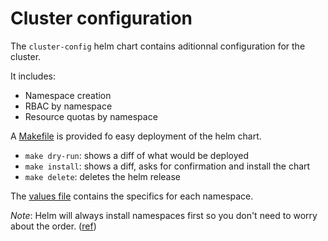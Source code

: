 # Cluster configuration

The `cluster-config` helm chart contains aditionnal configuration for the cluster.

It includes:

- Namespace creation
- RBAC by namespace
- Resource quotas by namespace

A [Makefile](./cluster-config/Makefile) is provided fo easy deployment of the helm chart.

- `make dry-run`: shows a diff of what would be deployed
- `make install`: shows a diff, asks for confirmation and install the chart
- `make delete`: deletes the helm release

The [values file](./cluster-config/values.yaml) contains the specifics for each namespace.

*Note*: Helm will always install namespaces first so you don't need to worry about the order. ([ref](https://helm.sh/docs/intro/using_helm/#helm-install-installing-a-package))

